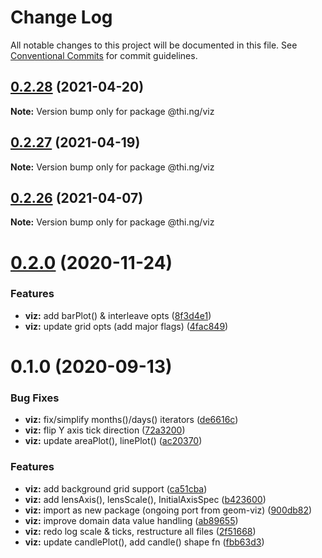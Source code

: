 # Change Log

All notable changes to this project will be documented in this file.
See [Conventional Commits](https://conventionalcommits.org) for commit guidelines.

## [0.2.28](https://github.com/thi-ng/umbrella/compare/@thi.ng/viz@0.2.27...@thi.ng/viz@0.2.28) (2021-04-20)

**Note:** Version bump only for package @thi.ng/viz





## [0.2.27](https://github.com/thi-ng/umbrella/compare/@thi.ng/viz@0.2.26...@thi.ng/viz@0.2.27) (2021-04-19)

**Note:** Version bump only for package @thi.ng/viz





## [0.2.26](https://github.com/thi-ng/umbrella/compare/@thi.ng/viz@0.2.25...@thi.ng/viz@0.2.26) (2021-04-07)

**Note:** Version bump only for package @thi.ng/viz





# [0.2.0](https://github.com/thi-ng/umbrella/compare/@thi.ng/viz@0.1.2...@thi.ng/viz@0.2.0) (2020-11-24)


### Features

* **viz:** add barPlot() & interleave opts ([8f3d4e1](https://github.com/thi-ng/umbrella/commit/8f3d4e13f2b81f70ef027780d02e39e4886d3e29))
* **viz:** update grid opts (add major flags) ([4fac849](https://github.com/thi-ng/umbrella/commit/4fac84998786c7c884de170775d1797d3218aa19))





# 0.1.0 (2020-09-13)


### Bug Fixes

* **viz:** fix/simplify months()/days() iterators ([de6616c](https://github.com/thi-ng/umbrella/commit/de6616c34bbaffbb6df8a01920db6cc7f63836ee))
* **viz:** flip Y axis tick direction ([72a3200](https://github.com/thi-ng/umbrella/commit/72a3200c685b039fa8ebfec24ad4ccb02e9d4595))
* **viz:** update areaPlot(), linePlot() ([ac20370](https://github.com/thi-ng/umbrella/commit/ac2037061a63b57cfa0143f2a14cc0f2d74a95bd))


### Features

* **viz:** add background grid support ([ca51cba](https://github.com/thi-ng/umbrella/commit/ca51cba3d7d1d753f7f1b9c593f770d080ddbf41))
* **viz:** add lensAxis(), lensScale(), InitialAxisSpec ([b423600](https://github.com/thi-ng/umbrella/commit/b423600bbf208e8630ecb2205eec45895e6b8ea8))
* **viz:** import as new package (ongoing port from geom-viz) ([900db82](https://github.com/thi-ng/umbrella/commit/900db82fec61e1e478d7ab08015d2d872f4566c5))
* **viz:** improve domain data value handling ([ab89655](https://github.com/thi-ng/umbrella/commit/ab89655fcf1626f15ccde09e18dd986cf07c1a48))
* **viz:** redo log scale & ticks, restructure all files ([2f51668](https://github.com/thi-ng/umbrella/commit/2f5166800c880ee4792773048d989eeea26a8583))
* **viz:** update candlePlot(), add candle() shape fn ([fbb63d3](https://github.com/thi-ng/umbrella/commit/fbb63d34ce67007bd0f0f0ffeffe063e191bcb93))
